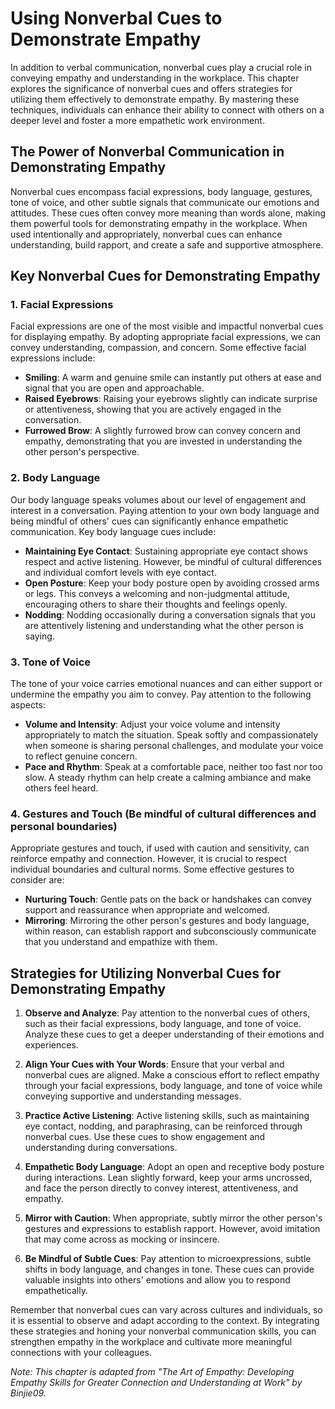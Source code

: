 Using Nonverbal Cues to Demonstrate Empathy
====================================================

In addition to verbal communication, nonverbal cues play a crucial role in conveying empathy and understanding in the workplace. This chapter explores the significance of nonverbal cues and offers strategies for utilizing them effectively to demonstrate empathy. By mastering these techniques, individuals can enhance their ability to connect with others on a deeper level and foster a more empathetic work environment.

The Power of Nonverbal Communication in Demonstrating Empathy
-------------------------------------------------------------

Nonverbal cues encompass facial expressions, body language, gestures, tone of voice, and other subtle signals that communicate our emotions and attitudes. These cues often convey more meaning than words alone, making them powerful tools for demonstrating empathy in the workplace. When used intentionally and appropriately, nonverbal cues can enhance understanding, build rapport, and create a safe and supportive atmosphere.

Key Nonverbal Cues for Demonstrating Empathy
--------------------------------------------

### 1. Facial Expressions

Facial expressions are one of the most visible and impactful nonverbal cues for displaying empathy. By adopting appropriate facial expressions, we can convey understanding, compassion, and concern. Some effective facial expressions include:

* **Smiling**: A warm and genuine smile can instantly put others at ease and signal that you are open and approachable.
* **Raised Eyebrows**: Raising your eyebrows slightly can indicate surprise or attentiveness, showing that you are actively engaged in the conversation.
* **Furrowed Brow**: A slightly furrowed brow can convey concern and empathy, demonstrating that you are invested in understanding the other person's perspective.

### 2. Body Language

Our body language speaks volumes about our level of engagement and interest in a conversation. Paying attention to your own body language and being mindful of others' cues can significantly enhance empathetic communication. Key body language cues include:

* **Maintaining Eye Contact**: Sustaining appropriate eye contact shows respect and active listening. However, be mindful of cultural differences and individual comfort levels with eye contact.
* **Open Posture**: Keep your body posture open by avoiding crossed arms or legs. This conveys a welcoming and non-judgmental attitude, encouraging others to share their thoughts and feelings openly.
* **Nodding**: Nodding occasionally during a conversation signals that you are attentively listening and understanding what the other person is saying.

### 3. Tone of Voice

The tone of your voice carries emotional nuances and can either support or undermine the empathy you aim to convey. Pay attention to the following aspects:

* **Volume and Intensity**: Adjust your voice volume and intensity appropriately to match the situation. Speak softly and compassionately when someone is sharing personal challenges, and modulate your voice to reflect genuine concern.
* **Pace and Rhythm**: Speak at a comfortable pace, neither too fast nor too slow. A steady rhythm can help create a calming ambiance and make others feel heard.

### 4. Gestures and Touch (Be mindful of cultural differences and personal boundaries)

Appropriate gestures and touch, if used with caution and sensitivity, can reinforce empathy and connection. However, it is crucial to respect individual boundaries and cultural norms. Some effective gestures to consider are:

* **Nurturing Touch**: Gentle pats on the back or handshakes can convey support and reassurance when appropriate and welcomed.
* **Mirroring**: Mirroring the other person's gestures and body language, within reason, can establish rapport and subconsciously communicate that you understand and empathize with them.

Strategies for Utilizing Nonverbal Cues for Demonstrating Empathy
-----------------------------------------------------------------

1. **Observe and Analyze**: Pay attention to the nonverbal cues of others, such as their facial expressions, body language, and tone of voice. Analyze these cues to get a deeper understanding of their emotions and experiences.

2. **Align Your Cues with Your Words**: Ensure that your verbal and nonverbal cues are aligned. Make a conscious effort to reflect empathy through your facial expressions, body language, and tone of voice while conveying supportive and understanding messages.

3. **Practice Active Listening**: Active listening skills, such as maintaining eye contact, nodding, and paraphrasing, can be reinforced through nonverbal cues. Use these cues to show engagement and understanding during conversations.

4. **Empathetic Body Language**: Adopt an open and receptive body posture during interactions. Lean slightly forward, keep your arms uncrossed, and face the person directly to convey interest, attentiveness, and empathy.

5. **Mirror with Caution**: When appropriate, subtly mirror the other person's gestures and expressions to establish rapport. However, avoid imitation that may come across as mocking or insincere.

6. **Be Mindful of Subtle Cues**: Pay attention to microexpressions, subtle shifts in body language, and changes in tone. These cues can provide valuable insights into others' emotions and allow you to respond empathetically.

Remember that nonverbal cues can vary across cultures and individuals, so it is essential to observe and adapt according to the context. By integrating these strategies and honing your nonverbal communication skills, you can strengthen empathy in the workplace and cultivate more meaningful connections with your colleagues.

*Note: This chapter is adapted from "The Art of Empathy: Developing Empathy Skills for Greater Connection and Understanding at Work" by Binjie09.*
